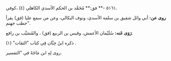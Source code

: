 ٥١٦١ -** فق:** مُحَمَّد بن الحكم الأسدي الكاهلي (٤) ،كوفي.

**روى عن:** أبي وائل شقيق بن سلمة الأسدي، ونوف البكالي، وعن من سمع عليا (فق) يقرأ "حطب جهنم.

**رَوَى عَنه:** سُلَيْمان الأعمش، وقيس بن الربيع (فق) ، والمُسَيَّب بن رافع.

ذكره ابنُ حِبَّان فِي كتاب "الثقات" (١) .

روى لِهِ ابن مَاجَهْ في "التفسير.